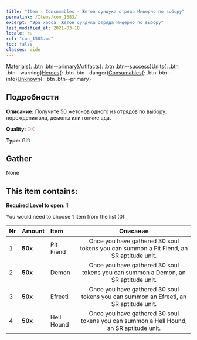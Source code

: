 ```yaml
---
title: "Item - Consumables - Жетон сундука отряда Инферно по выбору"
permalink: /Items/con_1583/
excerpt: "Эра хаоса  Жетон сундука отряда Инферно по выбору"
last_modified_at: 2021-03-18
locale: ru
ref: "con_1583.md"
toc: false
classes: wide
---
```

 [Materials](/ru/Items/){: .btn .btn--primary}[Artifacts](/ru/Items/Artifacts/){: .btn .btn--success}[Units](/ru/Items/Units/){: .btn .btn--warning}[Heroes](/ru/Items/Heroes/){: .btn .btn--danger}[Consumables](/ru/Items/Consumables/){: .btn .btn--info}[Unknown](/ru/Items/Unknown/){: .btn .btn--primary}

## Подробности
 **Описание:** Получите 50 жетонов одного из отрядов по выбору: порождения зла, демоны или гончие ада.

 **Quality:** <span style="color: #DA70D6">OK</span>

 **Type:** Gift

## Gather

  None

## This item contains:

 **Required Level to open:** 1

 You would need to choose 1 item from the list (0):

  | Nr | Amount |     Item    | Описание |
  |:---|:-------|:------------|:-----------:|
  | 1 |  **50x** | Pit Fiend | Once you have gathered 30 soul tokens you can summon a Pit Fiend, an SR aptitude unit.  | 
  | 2 |  **50x** | Demon | Once you have gathered 30 soul tokens you can summon a Demon, an SR aptitude unit.  | 
  | 3 |  **50x** | Efreeti | Once you have gathered 30 soul tokens you can summon an Efreeti, an SR aptitude unit.  | 
  | 4 |  **50x** | Hell Hound | Once you have gathered 30 soul tokens you can summon a Hell Hound, an SR aptitude unit.  | 
